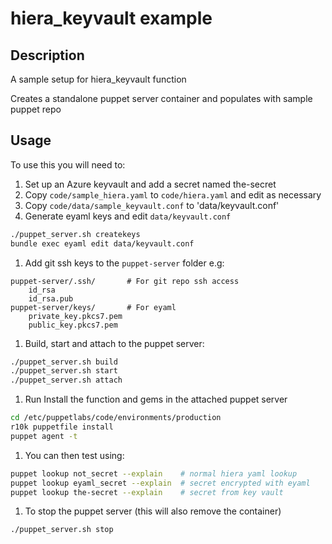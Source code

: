 # hiera_keyvault example

## Description
A sample setup for hiera_keyvault function

Creates a standalone puppet server container and populates with sample puppet repo
## Usage
To use this you will need to:

1. Set up an Azure keyvault and add a secret named the-secret
1. Copy `code/sample_hiera.yaml` to `code/hiera.yaml` and edit as necessary
1. Copy `code/data/sample_keyvault.conf` to 'data/keyvault.conf'
1. Generate eyaml keys and edit `data/keyvault.conf`
```sh
./puppet_server.sh createkeys
bundle exec eyaml edit data/keyvault.conf
```
1. Add git ssh keys to the `puppet-server` folder e.g:
``` 
puppet-server/.ssh/       # For git repo ssh access 
    id_rsa
    id_rsa.pub  
puppet-server/keys/       # For eyaml 
    private_key.pkcs7.pem  
    public_key.pkcs7.pem
```
1. Build, start and attach to the puppet server:
```sh
./puppet_server.sh build
./puppet_server.sh start
./puppet_server.sh attach
```
1. Run Install the function and gems in the attached puppet server
```sh
cd /etc/puppetlabs/code/environments/production
r10k puppetfile install
puppet agent -t
```
1. You can then test using:
```sh
puppet lookup not_secret --explain    # normal hiera yaml lookup
puppet lookup eyaml_secret --explain  # secret encrypted with eyaml
puppet lookup the-secret --explain    # secret from key vault
```
1. To stop the puppet server (this will also remove the container)
```sh
./puppet_server.sh stop
```